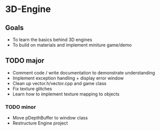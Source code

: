 # 3D-Engine

## Goals
- To learn the basics behind 3D engines
- To build on materials and implement miniture game/demo

## TODO major
- Comment code / write documentation to demonstrate understanding
- Implement exception handling + display error window
- Clean up vector.h/vector.cpp and game class
- Fix texture glitches
- Learn how to implement texture mapping to objects

### TODO minor
- Move pDepthBuffer to window class
- Restructure Engine project